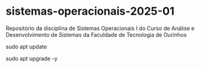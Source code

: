 # sistemas-operacionais-2025-01
Repositório da disciplina de Sistemas Operacionais I do Curso de Análise e Desenvolvimento de Sistemas da Faculdade de Tecnologia de Ourinhos

sudo apt update

sudo apt upgrade -y
